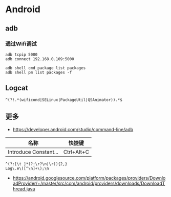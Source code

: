 # Android

## adb

### 通过Wifi调试

```
adb tcpip 5000
adb connect 192.168.0.109:5000
```

```
adb shell cmd package list packages
adb shell pm list packages -f
```

## Logcat

```
^(?!.*(wificond|SELinux|PackageUtil|QSAnimator)).*$
```

## 更多

- https://developer.android.com/studio/command-line/adb

|名称|快捷键|
|---|---|
|Introduce Constant...|Ctrl+Alt+C|

```
^(?:[\t ]*(?:\r?\n|\r)){2,}
Log\.e\([^\n]+\);\n
```

- https://android.googlesource.com/platform/packages/providers/DownloadProvider/+/master/src/com/android/providers/downloads/DownloadThread.java

